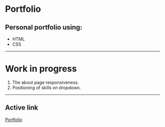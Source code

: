 # Portfolio
## Personal portfolio using:
* HTML
* CSS
---
# Work in progress
1. The about page responsiveness.
1. Positioning of skills on dropdown.
---
## Active link
[Portfolio]('https://wanjikun.github.io/portfolio/')


